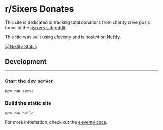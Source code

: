 # r/Sixers Donates
This site is dedicated to tracking total donations from charity drive posts found in the [r/sixers subreddit](https://reddit.com/r/sixers).

This site was built using [eleventy](https://www.11ty.dev/) and is hosted on [Netlify](https://www.netlify.com).

[![Netlify Status](https://api.netlify.com/api/v1/badges/f8c452db-b138-450a-8281-01edac666591/deploy-status)](https://app.netlify.com/sites/eager-spence-1c7002/deploys)

## Development
---
### Start the dev server
```
npm run serve
```

### Build the static site
```
npm run build
```

For more information, check out the [eleventy docs](https://www.11ty.dev/).
